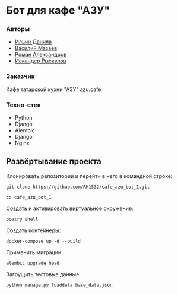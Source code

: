 # Бот для кафе "АЗУ"

### Авторы
- [Ильин Данила](https://github.com/RH1532)
- [Василий Мазаев](https://github.com/Vasiliy-Mazaev)
- [Роман Александров](https://github.com/teamofroman)
- [Искандер Рыскулов](https://github.com/IskanderRRR)

### Заказчик
Кафе татарской кухни "АЗУ" [azu.cafe](http://azu.cafe/)

### Техно-стек
- Python
- Django
- Alembic
- Django
- Nginx

## Развёртывание проекта

Клонировать репозиторий и перейти в него в командной строке:

```
git clone https://github.com/RH1532/cafe_azu_bot_1.git
```

```
cd cafe_azu_bot_1
```

Cоздать и активировать виртуальное окружение:

```
poetry shell
```

Создать контейнеры:

```
docker-compose up -d --build
```

Применить миграции:

```
alembic upgrade head
```

Загрущить тестовые данные:

```
python manage.py loaddata base_data.json
```

